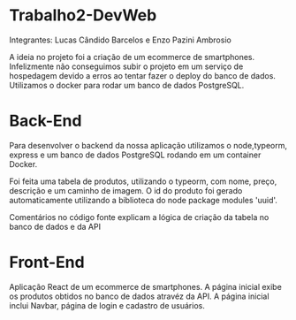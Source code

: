 # Trabalho2-DevWeb
Integrantes: Lucas Cândido Barcelos e Enzo Pazini Ambrosio

A ideia no projeto foi a criação de um ecommerce de smartphones. Infelizmente não conseguimos subir o projeto em um serviço de hospedagem devido a erros ao tentar fazer o deploy do banco de dados. Utilizamos o docker para rodar um banco de dados PostgreSQL.
# Back-End
Para desenvolver o backend da nossa aplicação utilizamos o node,typeorm, express e um banco de dados PostgreSQL rodando em um container Docker.

Foi feita uma tabela de produtos, utilizando o typeorm, com nome, preço, descrição e um caminho de imagem. O id do produto foi gerado automaticamente utilizando a biblioteca do node package modules 'uuid'.

Comentários no código fonte explicam a lógica de criação da tabela no banco de dados e da API

# Front-End
Aplicação React de um ecommerce de smartphones. A página inicial exibe os produtos obtidos no banco de dados atravéz da API. A página inicial inclui Navbar, página de login e cadastro de usuários.

